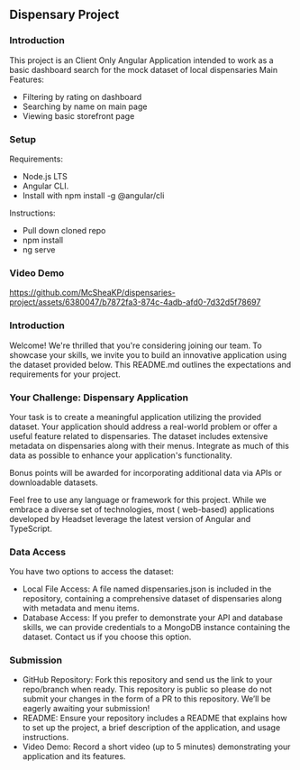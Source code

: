 ## Dispensary Project

### Introduction

This project is an Client Only Angular Application intended to work as a basic dashboard search for the mock dataset of local dispensaries
Main Features:
- Filtering by rating on dashboard
- Searching by name on main page
- Viewing basic storefront page  

### Setup
Requirements:
- Node.js LTS
- Angular CLI.
- Install with npm install -g @angular/cli

Instructions:
- Pull down cloned repo
- npm install
- ng serve

### Video Demo
https://github.com/McSheaKP/dispensaries-project/assets/6380047/b7872fa3-874c-4adb-afd0-7d32d5f78697


### Introduction

Welcome! We're thrilled that you're considering joining our team. To showcase your skills, we invite you to build an
innovative application using the dataset provided below. This README.md outlines the expectations and requirements for
your project.

### Your Challenge: Dispensary Application

Your task is to create a meaningful application utilizing the provided dataset. Your application should address a
real-world problem or offer a useful feature related to dispensaries. The dataset includes extensive metadata on
dispensaries along with their menus. Integrate as much of this data as possible to enhance your application's
functionality.

Bonus points will be awarded for incorporating additional data via APIs or downloadable datasets.

Feel free to use any language or framework for this project. While we embrace a diverse set of technologies, most (
web-based) applications developed by Headset leverage the latest version of Angular and TypeScript.

### Data Access

You have two options to access the dataset:

- Local File Access: A file named dispensaries.json is included in the repository, containing a comprehensive dataset of
  dispensaries along with metadata and menu items.
- Database Access: If you prefer to demonstrate your API and database skills, we can provide credentials to a MongoDB
  instance containing the dataset. Contact us if you choose this option.

### Submission

- GitHub Repository: Fork this repository and send us the link to your repo/branch when ready. This repository is public
  so please do not submit your changes in the form of a PR to this repository. We’ll be eagerly awaiting your submission!
- README: Ensure your repository includes a README that explains how to set up the project, a brief description of the
  application, and usage instructions.
- Video Demo: Record a short video (up to 5 minutes) demonstrating your application and its features.
